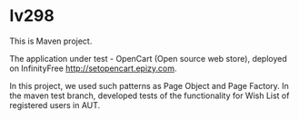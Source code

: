 # lv298
This is Maven project.

The application under test - OpenCart (Open source web store), deployed on InfinityFree http://setopencart.epizy.com.

In this project, we used such patterns as Page Object and Page Factory.
In the maven test branch, developed tests of the functionality for Wish List of registered users in AUT.
